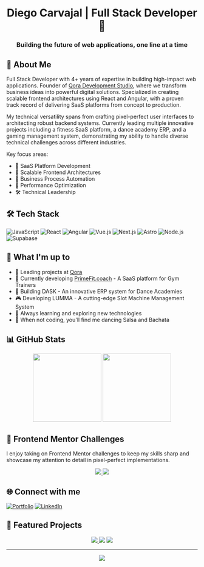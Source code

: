 <div align="center">
  <h1>Diego Carvajal | Full Stack Developer 👋</h1>
  <h3>Building the future of web applications, one line at a time</h3>
</div>

## 💫 About Me
Full Stack Developer with 4+ years of expertise in building high-impact web applications. Founder of [Qora Development Studio](https://qora.dev), where we transform business ideas into powerful digital solutions. Specialized in creating scalable frontend architectures using React and Angular, with a proven track record of delivering SaaS platforms from concept to production.

My technical versatility spans from crafting pixel-perfect user interfaces to architecting robust backend systems. Currently leading multiple innovative projects including a fitness SaaS platform, a dance academy ERP, and a gaming management system, demonstrating my ability to handle diverse technical challenges across different industries.

Key focus areas:
- 🎯 SaaS Platform Development
- 🔄 Scalable Frontend Architectures
- 💼 Business Process Automation
- 🚀 Performance Optimization
- 🛠 Technical Leadership

## 🛠️ Tech Stack
![JavaScript](https://img.shields.io/badge/-JavaScript-F7DF1E?style=flat-square&logo=javascript&logoColor=black)
![React](https://img.shields.io/badge/-React-61DAFB?style=flat-square&logo=react&logoColor=black)
![Angular](https://img.shields.io/badge/-Angular-DD0031?style=flat-square&logo=angular&logoColor=white)
![Vue.js](https://img.shields.io/badge/-Vue.js-4FC08D?style=flat-square&logo=vue.js&logoColor=white)
![Next.js](https://img.shields.io/badge/-Next.js-000000?style=flat-square&logo=next.js&logoColor=white)
![Astro](https://img.shields.io/badge/-Astro-FF5D01?style=flat-square&logo=astro&logoColor=white)
![Node.js](https://img.shields.io/badge/-Node.js-339933?style=flat-square&logo=node.js&logoColor=white)
![Supabase](https://img.shields.io/badge/-Supabase-3ECF8E?style=flat-square&logo=supabase&logoColor=white)

## 🚀 What I'm up to
- 💼 Leading projects at [Qora](https://qora.dev)
- 🎯 Currently developing [PrimeFit.coach](https://www.primefit.coach/login) - A SaaS platform for Gym Trainers
- 💃 Building DASK - An innovative ERP system for Dance Academies
- 🎮 Developing LUMMA - A cutting-edge Slot Machine Management System
- 🌱 Always learning and exploring new technologies
- 💃 When not coding, you'll find me dancing Salsa and Bachata

## 📊 GitHub Stats
<div align="center">
  <img height="180em" src="https://github-readme-stats.vercel.app/api?username=Diegocarque12&show_icons=true&theme=radical"/>
  <img height="180em" src="https://github-readme-stats.vercel.app/api/top-langs/?username=Diegocarque12&layout=compact&theme=radical"/>
</div>

## 💪 Frontend Mentor Challenges
I enjoy taking on Frontend Mentor challenges to keep my skills sharp and showcase my attention to detail in pixel-perfect implementations.

<div align="center">
  <a href="https://fe-mentor-qr-code-component-six.vercel.app/">
    <img src="https://img.shields.io/badge/QR_Code_Component-View_Solution-4CC9F0?style=for-the-badge&logo=frontend-mentor"/>
  </a>
  <a href="https://fe-mentor-simple-omelette-recipe.vercel.app/">
    <img src="https://img.shields.io/badge/Recipe_Page-View_Solution-4CC9F0?style=for-the-badge&logo=frontend-mentor"/>
  </a>
</div>

## 🌐 Connect with me
[![Portfolio](https://img.shields.io/badge/Portfolio-dcarvajal.me-blue?style=flat-square&logo=codepen)](https://dcarvajal.me/)
[![LinkedIn](https://img.shields.io/badge/LinkedIn-Connect-blue?style=flat-square&logo=linkedin)](https://www.linkedin.com/in/luis-diego-carvajal)

## 🎯 Featured Projects
<div align="center">
  <a href="https://www.primefit.coach/login">
    <img src="https://img.shields.io/badge/PrimeFit.coach-Live%20Project-success?style=for-the-badge&logo=react"/>
  </a>
  <img src="https://img.shields.io/badge/DASK-In%20Development-orange?style=for-the-badge&logo=react"/>
  <img src="https://img.shields.io/badge/LUMMA-In%20Development-orange?style=for-the-badge&logo=react"/>
</div>

---
<div align="center">
  <img src="https://komarev.com/ghpvc/?username=Diegocarque12&color=blueviolet&style=flat-square"/>
</div>
